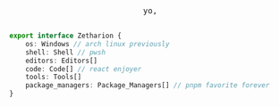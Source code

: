 <div align="center">

<pre>

yo,

</pre>

</div>

```typescript
export interface Zetharion {
	os: Windows // arch linux previously
	shell: Shell // pwsh
	editors: Editors[]
	code: Code[] // react enjoyer
	tools: Tools[]
	package_managers: Package_Managers[] // pnpm favorite forever
}
```
